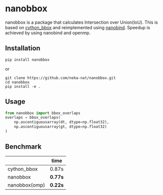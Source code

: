 # nanobbox

nanobbox is a package that calculates Intersection over Union(IoU).
This is based on [cython_bbox](https://github.com/samson-wang/cython_bbox) and reimplemented using [nanobind](https://github.com/wjakob/nanobind).
Speedup is achieved by using nanobind and openmp.

## Installation

```
pip install nanobbox
```

or

```
git clone https://github.com/neka-nat/nanobbox.git
cd nanobbox
pip install -e .
```

## Usage

```py
from nanobbox import bbox_overlaps
overlaps = bbox_overlaps(
    np.ascontiguousarray(dt, dtype=np.float32),
    np.ascontiguousarray(gt, dtype=np.float32)
)
```

## Benchmark

|              | time        |
|--------------|-------------|
| cython_bbox  | 0.87s       |
| nanobbox     | **0.77s**   |
| nanobbox(omp)| **0.22s**   |
